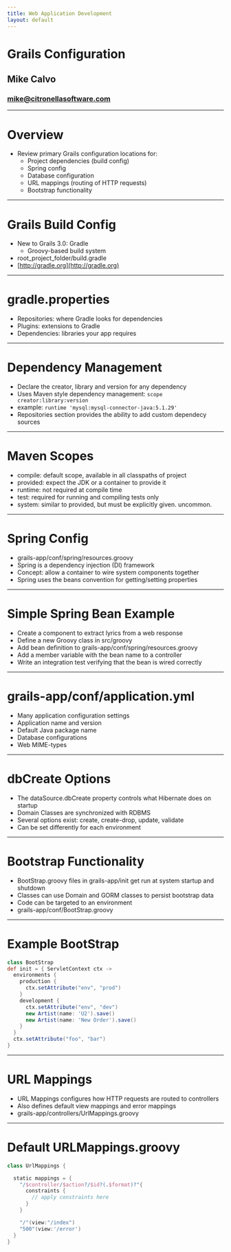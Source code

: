 ```yaml
---
title: Web Application Development
layout: default
---
```


# Grails Configuration
## Mike Calvo
### mike@citronellasoftware.com

---

# Overview
- Review primary Grails configuration locations for:
  - Project dependencies (build config)
  - Spring config
  - Database configuration
  - URL mappings (routing of HTTP requests)
  - Bootstrap functionality

---

# Grails Build Config
- New to Grails 3.0: Gradle
  - Groovy-based build system
- root_project_folder/build.gradle
- [http://gradle.org](http://gradle.org)

---

# gradle.properties
- Repositories: where Gradle looks for dependencies
- Plugins: extensions to Gradle
- Dependencies: libraries your app requires

---

# Dependency Management
- Declare the creator, library and version for any dependency
- Uses Maven style dependency management:
  `scope creator:library:version`
- example: `runtime 'mysql:mysql-connector-java:5.1.29'`
- Repositories section provides the ability to add custom dependecy sources

---

# Maven Scopes
- compile: default scope, available in all classpaths of project
- provided: expect the JDK or a container to provide it
- runtime: not required at compile time
- test: required for running and compiling tests only
- system: similar to provided, but must be explicitly given. uncommon.

---

# Spring Config
- grails-app/conf/spring/resources.groovy
- Spring is a dependency injection (DI) framework
- Concept: allow a container to wire system components together
- Spring uses the beans convention for getting/setting properties

---

# Simple Spring Bean Example
- Create a component to extract lyrics from a web response
- Define a new Groovy class in src/groovy
- Add bean definition to grails-app/conf/spring/resources.groovy
- Add a member variable with the bean name to a controller
- Write an integration test verifying that the bean is wired correctly

---

# grails-app/conf/application.yml
- Many application configuration settings
- Application name and version
- Default Java package name
- Database configurations
- Web MIME-types

---

# dbCreate Options
- The dataSource.dbCreate property controls what Hibernate does on startup
- Domain Classes are synchronized with RDBMS
- Several options exist: create, create-drop, update, validate
- Can be set differently for each environment

---

# Bootstrap Functionality
- BootStrap.groovy files in grails-app/init get run at system startup and shutdown
- Classes can use Domain and GORM classes to persist bootstrap data
- Code can be targeted to an environment
- grails-app/conf/BootStrap.groovy

---

# Example BootStrap

``` groovy
class BootStrap
def init = { ServletContext ctx ->
  environments {
    production {
      ctx.setAttribute("env", "prod")
    }
    development {
      ctx.setAttribute("env", "dev")
      new Artist(name: 'U2').save()
      new Artist(name: 'New Order').save()
    }
  }
  ctx.setAttribute("foo", "bar")
}
```

---

# URL Mappings
- URL Mappings configures how HTTP requests are routed to controllers
- Also defines default view mappings and error mappings
- grails-app/controllers/UrlMappings.groovy

---

# Default URLMappings.groovy

``` groovy
class UrlMappings {

  static mappings = {
    "/$controller/$action?/$id?(.$format)?"{
      constraints {
        // apply constraints here
      }
    }

    "/"(view:"/index")
    "500"(view:'/error')
  }
}
```
